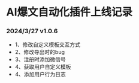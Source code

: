 
# AI爆文自动化插件上线记录


### 2024/3/27 v1.0.6 
* 1、修改自定义模板交互方式
* 2、修改导出时的bug
* 3、注册时添加微信号
* 4、获取用户自定义模板
* 4、添加用户行为日志